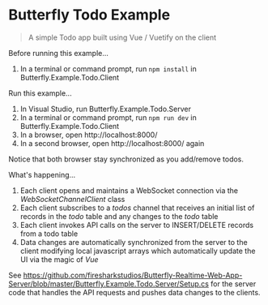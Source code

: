 # Butterfly Todo Example

> A simple Todo app built using Vue / Vuetify on the client

Before running this example...

1. In a terminal or command prompt, run `npm install` in Butterfly.Example.Todo.Client

Run this example...

1. In Visual Studio, run Butterfly.Example.Todo.Server
1. In a terminal or command prompt, run `npm run dev` in Butterfly.Example.Todo.Client
1. In a browser, open http://localhost:8000/
1. In a second browser, open http://localhost:8000/ again
 
Notice that both browser stay synchronized as you add/remove todos.

What's happening...

1. Each client opens and maintains a WebSocket connection via the *WebSocketChannelClient* class
2. Each client subscribes to a *todos* channel that receives an initial list of records in the *todo* table and any changes to the *todo* table
1. Each client invokes API calls on the server to INSERT/DELETE records from a todo table
4. Data changes are automatically synchronized from the server to the client modifying local javascript arrays which automatically update the UI via the magic of *Vue*

See https://github.com/firesharkstudios/Butterfly-Realtime-Web-App-Server/blob/master/Butterfly.Example.Todo.Server/Setup.cs for the server code that handles the API requests and pushes data changes to the clients.